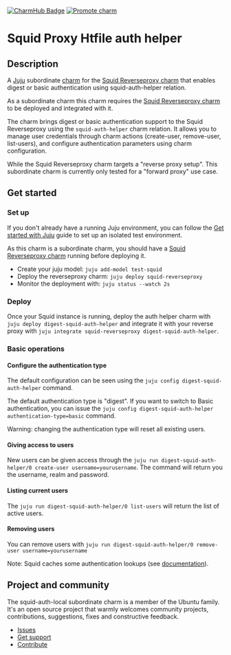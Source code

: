 [![CharmHub Badge](https://charmhub.io/digest-squid-auth-helper/badge.svg)](https://charmhub.io/digest-squid-auth-helper)
[![Promote charm](https://github.com/canonical/digest-squid-auth-helper/actions/workflows/promote_charm.yaml/badge.svg)](https://github.com/canonical/digest-squid-auth-helper/actions/workflows/promote_charm.yaml)

# Squid Proxy Htfile auth helper

## Description

A [Juju](https://juju.is/) subordinate [charm](https://juju.is/docs/olm/charmed-operators) for
the [Squid Reverseproxy charm](https://charmhub.io/squid-reverseproxy) that enables
digest or basic authentication using squid-auth-helper relation.

As a subordinate charm this charm requires the [Squid Reverseproxy charm](https://charmhub.io/squid-reverseproxy)
to be deployed and integrated with it.

The charm brings digest or basic authentication support to the Squid Reverseproxy using the `squid-auth-helper` charm relation.
It allows you to manage user credentials through charm actions (create-user, remove-user, list-users), and configure authentication
parameters using charm configuration.

While the Squid Reverseproxy charm targets a "reverse proxy setup".
This subordinate charm is currently only tested for a "forward proxy" use case.

## Get started

### Set up

If you don't already have a running Juju environment, you can follow the [Get started with Juju](https://juju.is/docs/juju/tutorial) guide to set up an isolated test environment.

As this charm is a subordinate charm, you should have a [Squid Reverseproxy charm](https://charmhub.io/squid-reverseproxy) running before deploying it.

- Create your juju model: `juju add-model test-squid`
- Deploy the reverseproxy charm: `juju deploy squid-reverseproxy`
- Monitor the deployment with: `juju status --watch 2s`

### Deploy

Once your Squid instance is running, deploy the auth helper charm with `juju deploy digest-squid-auth-helper` and integrate it with your reverse proxy with `juju integrate squid-reverseproxy digest-squid-auth-helper`.

### Basic operations

#### Configure the authentication type

The default configuration can be seen using the `juju config digest-squid-auth-helper` command.

The default authentication type is "digest". If you want to switch to Basic authentication, you can issue the `juju config digest-squid-auth-helper authentication-type=basic` command.

Warning: changing the authentication type will reset all existing users.

#### Giving access to users

New users can be given access through the `juju run digest-squid-auth-helper/0 create-user username=yourusername`. The command will return you the username, realm and password.

#### Listing current users

The `juju run digest-squid-auth-helper/0 list-users` will return the list of active users.

#### Removing users

You can remove users with `juju run digest-squid-auth-helper/0 remove-user username=yourusername`

Note: Squid caches some authentication lookups (see [documentation](https://wiki.squid-cache.org/Features/Authentication#does-squid-cache-authentication-lookups)).

## Project and community

The squid-auth-local subordinate charm is a member of the Ubuntu family. It's an
open source project that warmly welcomes community projects, contributions,
suggestions, fixes and constructive feedback.
* [Issues](https://github.com/canonical/digest-squid-auth-helper/issues)
* [Get support](https://discourse.charmhub.io/)
* [Contribute](https://charmhub.io/squid-auth-local/docs/contributing)
